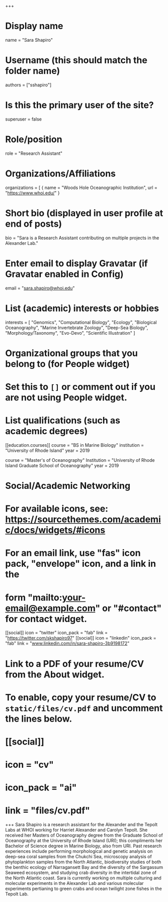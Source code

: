 +++
# Display name
name = "Sara Shapiro"
# Username (this should match the folder name)
authors = ["sshapiro"]
# Is this the primary user of the site?
superuser = false
# Role/position
role = "Research Assistant"
# Organizations/Affiliations
organizations = [ { name = "Woods Hole Oceanographic Institution", url = "https://www.whoi.edu/" }
# Short bio (displayed in user profile at end of posts)
bio = "Sara is a Research Assistant contributing on multiple projects in the Alexander Lab."
# Enter email to display Gravatar (if Gravatar enabled in Config)
email = "sara.shapiro@whoi.edu"
# List (academic) interests or hobbies
interests = [
  "Genomics",
  "Computational Biology",
  "Ecology",
  "Biological Oceanography",
  "Marine Invertebrate Zoology",
  "Deep-Sea Biology",
  "Morphology/Taxonomy",
  "Evo-Devo",
  "Scientific Illustration"
]
# Organizational groups that you belong to (for People widget)
#   Set this to `[]` or comment out if you are not using People widget.

# List qualifications (such as academic degrees)
[[education.courses]]
  course = "BS in Marine Biology"
  institution = "University of Rhode Island"
  year = 2019

  course = "Master's of Oceanography"
  Institution = "University of Rhode Island Graduate School of Oceanography"
  year = 2019
# Social/Academic Networking
# For available icons, see: https://sourcethemes.com/academic/docs/widgets/#icons
#   For an email link, use "fas" icon pack, "envelope" icon, and a link in the
#   form "mailto:your-email@example.com" or "#contact" for contact widget.
[[social]]
  icon = "twitter"
  icon_pack = "fab"
  link = "https://twitter.com/skshapiro97"
[[social]]
  icon = "linkedin"
  icon_pack = "fab"
  link = "www.linkedin.com/in/sara-shapiro-3b9198172"
# Link to a PDF of your resume/CV from the About widget.
# To enable, copy your resume/CV to `static/files/cv.pdf` and uncomment the lines below.
# [[social]]
#   icon = "cv"
#   icon_pack = "ai"
#   link = "files/cv.pdf"
+++
Sara Shapiro is a research assistant for the Alexander and the Tepolt Labs at WHOI working for Harriet Alexander and Carolyn Tepolt. She received her Masters of Oceanography degree from the Graduate School of Oceanography at the University of Rhode Island (URI); this compliments her Bachelor of Science degree in Marine Biology, also from URI. Past research experiences include performing morphological and genetic analysis on deep-sea coral samples from the Chukchi Sea, microscopy analysis of phytoplankton samples from the North Atlantic, biodiversity studies of both the benthic ecology of Narragansett Bay and the diversity of the Sargassum Seaweed ecosystem, and studying crab diversity in the intertidal zone of the North Atlantic coast.
Sara is currently working on multiple culturing and molecular experiments in the Alexander Lab and various molecular experiments pertianing to green crabs and ocean twilight zone fishes in the Tepolt Lab.
